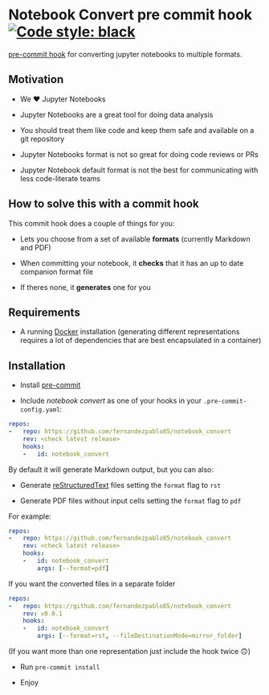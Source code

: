 # Notebook Convert pre commit hook [![Code style: black](https://img.shields.io/badge/code%20style-black-000000.svg)](https://github.com/psf/black)

[pre-commit hook](https://pre-commit.com/) for converting jupyter notebooks to multiple formats.

## Motivation

- We ❤️ Jupyter Notebooks

- Jupyter Notebooks are a great tool for doing data analysis

- You should treat them like code and keep them safe and available on a git repository

- Jupyter Notebooks format is not so great for doing code reviews or PRs

- Jupyter Notebook default format is not the best for communicating with less code-literate teams

## How to solve this with a commit hook

This commit hook does a couple of things for you:

- Lets you choose from a set of available __formats__ (currently Markdown and PDF)

- When committing your notebook, it __checks__ that it has an up to date companion format file

- If theres none, it __generates__ one for you

## Requirements

- A running [Docker](https://www.docker.com/) installation (generating different representations requires a lot of dependencies that are best encapsulated in a container)

## Installation

- Install [pre-commit](https://pre-commit.com/)

- Include _notebook convert_ as one of your hooks in your `.pre-commit-config.yaml`:

```yaml
repos:
-   repo: https://github.com/fernandezpablo85/notebook_convert
    rev: <check latest release>
    hooks:
    -   id: notebook_convert
```

By default it will generate Markdown output, but you can also:

- Generate [reStructuredText](https://en.wikipedia.org/wiki/ReStructuredText) files setting the `format` flag to `rst`

- Generate PDF files without input cells setting the `format` flag to `pdf`

For example:

```yaml
repos:
-   repo: https://github.com/fernandezpablo85/notebook_convert
    rev: <check latest release>
    hooks:
    -   id: notebook_convert
        args: [--format=pdf]
```

If you want the converted files in a separate folder

```yaml
repos:
-   repo: https://github.com/fernandezpablo85/notebook_convert
    rev: v0.0.1
    hooks:
    -   id: notebook_convert
        args: [--format=rst, --fileDestinationMode=mirror_folder]
```

(If you want more than one representation just include the hook twice 🙃)

- Run `pre-commit install`

- Enjoy

